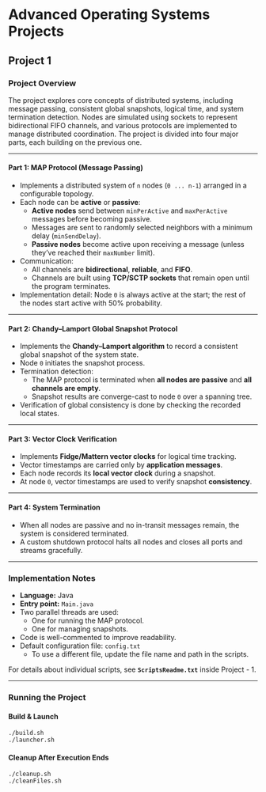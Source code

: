 # Advanced Operating Systems Projects

## Project 1

### Project Overview

The project explores core concepts of distributed systems, including message passing, consistent global snapshots, logical time, and system termination detection. Nodes are simulated using sockets to represent bidirectional FIFO channels, and various protocols are implemented to manage distributed coordination. The project is divided into four major parts, each building on the previous one.

---

#### Part 1: MAP Protocol (Message Passing)
- Implements a distributed system of `n` nodes (`0 ... n-1`) arranged in a configurable topology.
- Each node can be **active** or **passive**:
  - **Active nodes** send between `minPerActive` and `maxPerActive` messages before becoming passive.
  - Messages are sent to randomly selected neighbors with a minimum delay (`minSendDelay`).
  - **Passive nodes** become active upon receiving a message (unless they’ve reached their `maxNumber` limit).
- Communication:
  - All channels are **bidirectional**, **reliable**, and **FIFO**.
  - Channels are built using **TCP/SCTP sockets** that remain open until the program terminates.
- Implementation detail: Node `0` is always active at the start; the rest of the nodes start active with 50% probability.

---

#### Part 2: Chandy–Lamport Global Snapshot Protocol
- Implements the **Chandy–Lamport algorithm** to record a consistent global snapshot of the system state.
- Node `0` initiates the snapshot process.
- Termination detection:
  - The MAP protocol is terminated when **all nodes are passive** and **all channels are empty**.
  - Snapshot results are converge-cast to node `0` over a spanning tree.
- Verification of global consistency is done by checking the recorded local states.

---

#### Part 3: Vector Clock Verification
- Implements **Fidge/Mattern vector clocks** for logical time tracking.
- Vector timestamps are carried only by **application messages**.
- Each node records its **local vector clock** during a snapshot.
- At node `0`, vector timestamps are used to verify snapshot **consistency**.

---

#### Part 4: System Termination
- When all nodes are passive and no in-transit messages remain, the system is considered terminated.
- A custom shutdown protocol halts all nodes and closes all ports and streams gracefully.

---

### Implementation Notes
- **Language:** Java  
- **Entry point:** `Main.java`  
- Two parallel threads are used:
  - One for running the MAP protocol.
  - One for managing snapshots.  
- Code is well-commented to improve readability.  
- Default configuration file: `config.txt`  
  - To use a different file, update the file name and path in the scripts.

For details about individual scripts, see **`ScriptsReadme.txt`** inside Project - 1.

---

### Running the Project

#### Build & Launch
```
./build.sh
./launcher.sh
```

#### Cleanup After Execution Ends
```
./cleanup.sh
./cleanFiles.sh
```
